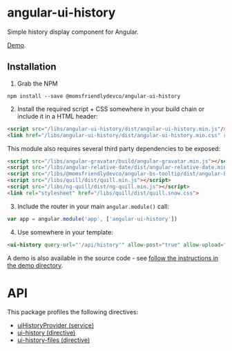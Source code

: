 angular-ui-history
==================
Simple history display component for Angular.

[Demo](https://momsfriendlydevco.github.io/angular-ui-history).


Installation
------------
1. Grab the NPM

```shell
npm install --save @momsfriendlydevco/angular-ui-history
```


2. Install the required script + CSS somewhere in your build chain or include it in a HTML header:

```html
<script src="/libs/angular-ui-history/dist/angular-ui-history.min.js"/>
<link href="/libs/angular-ui-history/dist/angular-ui-history.min.css" rel="stylesheet" type="text/css"/>
```

This module also requires several third party dependencies to be exposed:

```html
<script src="/libs/angular-gravatar/build/angular-gravatar.min.js"></script>
<script src="/libs/angular-relative-date/dist/angular-relative-date.min.js"></script>
<script src="/libs/@momsfriendlydevco/angular-bs-tooltip/dist/angular-bs-tooltip.min.js"></script>
<script src="/libs/quill/dist/quill.min.js"></script>
<script src="/libs/ng-quill/dist/ng-quill.min.js"></script>
<link rel="stylesheet" href="/libs/quill/dist/quill.snow.css">
```


3. Include the router in your main `angular.module()` call:

```javascript
var app = angular.module('app', ['angular-ui-history'])
```


4. Use somewhere in your template:

```html
<ui-history query-url="'/api/history'" allow-post="true" allow-upload="true"></ui-history>
```


A demo is also available in the source code - see [follow the instructions in the demo directory](./demo/README.md).


API
===
This package profiles the following directives:

* [uiHistoryProvider (service)](./docs/uiHistoryProvider.md)
* [ui-history (directive)](./docs/ui-history.md)
* [ui-history-files (directive)](./docs/ui-history-files.md)
